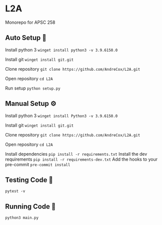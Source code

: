 # L2A

Monorepo for APSC 258

## Auto Setup 🤖

Install python 3
`winget install python3 -v 3.9.6150.0`

Install git
`winget install git.git`

Clone repository
`git clone https://github.com/AndreCox/L2A.git`

Open repository
`cd L2A`

Run setup
`python setup.py`

## Manual Setup ⚙️

Install python 3
`winget install Python3 -v 3.9.6150.0`

Install git
`winget install git.git`

Clone repository
`git clone https://github.com/AndreCox/L2A.git`

Open repository
`cd L2A`

Install dependencies
`pip install -r requirements.txt`
Install the dev requirements
`pip install -r requirements-dev.txt`
Add the hooks to your pre-commit
`pre-commit install`

## Testing Code 🧪

`pytest -v`

## Running Code 🚀

`python3 main.py`
